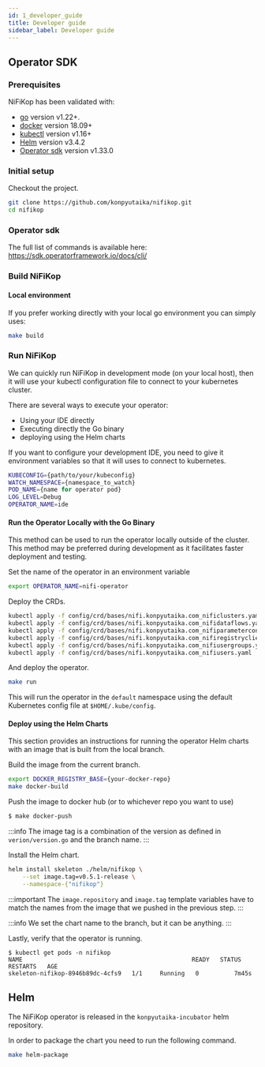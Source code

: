 ```yaml
---
id: 1_developer_guide
title: Developer guide
sidebar_label: Developer guide
---
```


## Operator SDK

### Prerequisites

NiFiKop has been validated with:

- [go](https://golang.org/doc/install) version v1.22+.
- [docker](https://docs.docker.com/get-docker/) version 18.09+
- [kubectl](https://kubernetes.io/docs/tasks/tools/install-kubectl/) version v1.16+
- [Helm](https://helm.sh/) version v3.4.2
- [Operator sdk](https://github.com/operator-framework/operator-sdk) version v1.33.0

### Initial setup

Checkout the project.

```bash
git clone https://github.com/konpyutaika/nifikop.git
cd nifikop
```

### Operator sdk

The full list of commands is available here: https://sdk.operatorframework.io/docs/cli/

### Build NiFiKop

#### Local environment

If you prefer working directly with your local go environment you can simply uses:

```bash
make build
```

### Run NiFiKop

We can quickly run NiFiKop in development mode (on your local host), then it will use your kubectl configuration file to connect to your kubernetes cluster.

There are several ways to execute your operator:

- Using your IDE directly
- Executing directly the Go binary
- deploying using the Helm charts

If you want to configure your development IDE, you need to give it environment variables so that it will uses to connect to kubernetes.

```bash
KUBECONFIG={path/to/your/kubeconfig}
WATCH_NAMESPACE={namespace_to_watch}
POD_NAME={name for operator pod}
LOG_LEVEL=Debug
OPERATOR_NAME=ide
```

#### Run the Operator Locally with the Go Binary

This method can be used to run the operator locally outside of the cluster. This method may be preferred during development as it facilitates faster deployment and testing.

Set the name of the operator in an environment variable

```bash
export OPERATOR_NAME=nifi-operator
```

Deploy the CRDs.

```bash
kubectl apply -f config/crd/bases/nifi.konpyutaika.com_nificlusters.yaml
kubectl apply -f config/crd/bases/nifi.konpyutaika.com_nifidataflows.yaml
kubectl apply -f config/crd/bases/nifi.konpyutaika.com_nifiparametercontexts.yaml
kubectl apply -f config/crd/bases/nifi.konpyutaika.com_nifiregistryclients.yaml
kubectl apply -f config/crd/bases/nifi.konpyutaika.com_nifiusergroups.yaml
kubectl apply -f config/crd/bases/nifi.konpyutaika.com_nifiusers.yaml
```

And deploy the operator.

```bash
make run
```

This will run the operator in the `default` namespace using the default Kubernetes config file at `$HOME/.kube/config`.

#### Deploy using the Helm Charts

This section provides an instructions for running the operator Helm charts with an image that is built from the local branch.

Build the image from the current branch.

```bash
export DOCKER_REGISTRY_BASE={your-docker-repo}
make docker-build
```

Push the image to docker hub (or to whichever repo you want to use)

```bash
$ make docker-push
```

:::info
The image tag is a combination of the version as defined in `verion/version.go` and the branch name.
:::

Install the Helm chart.

```bash
helm install skeleton ./helm/nifikop \
    --set image.tag=v0.5.1-release \
    --namespace-{"nifikop"}
```

:::important
The `image.repository` and `image.tag` template variables have to match the names from the image that we pushed in the previous step.
:::

:::info
We set the chart name to the branch, but it can be anything.
:::

Lastly, verify that the operator is running.

```console
$ kubectl get pods -n nifikop
NAME                                                READY   STATUS    RESTARTS   AGE
skeleton-nifikop-8946b89dc-4cfs9   1/1     Running   0          7m45s
```

## Helm

The NiFiKop operator is released in the `konpyutaika-incubator` helm repository.

In order to package the chart you need to run the following command.

```bash
make helm-package
```
